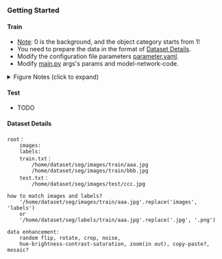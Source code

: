 ### Getting Started

#### Train
+ [Note](https://github.com/gengyanlei/segmentation_pytorch#note): 0 is the background, and the object category starts from 1!
+ You need to prepare the data in the format of [Dataset Details](.#dataset-details).
+ Modify the configuration file parameters [parameter.yaml](../configs/parameter.yaml).
+ Modify [main.py](../main.py) args's params and model-network-code.

<details>
  <summary>Figure Notes (click to expand)</summary>
  <p align="center"><img width="400" src="https://github.com/gengyanlei/segmentation_pytorch/blob/master/readmes/main_modify.jpg"></p>
  <p align="center"><img width="400" src="https://github.com/gengyanlei/segmentation_pytorch/blob/master/readmes/param_modify.jpg"></p>
</details>

#### Test
+ TODO 

#### Dataset Details
```
root：
    images:  
    labels: 
    train.txt：
        /home/dataset/seg/images/train/aaa.jpg
        /home/dataset/seg/images/train/bbb.jpg
    test.txt：
        /home/dataset/seg/images/test/ccc.jpg
    
how to match images and labels?
    '/home/dataset/seg/images/train/aaa.jpg'.replace('images', 'labels')
    or
    '/home/dataset/seg/labels/train/aaa.jpg'.replace('.jpg', '.png')

data enhancement:
    random flip, rotate, crop, noise, 
    hue-brightness-contrast-saturation, zoom(in out), copy-paste?, mosaic?
```